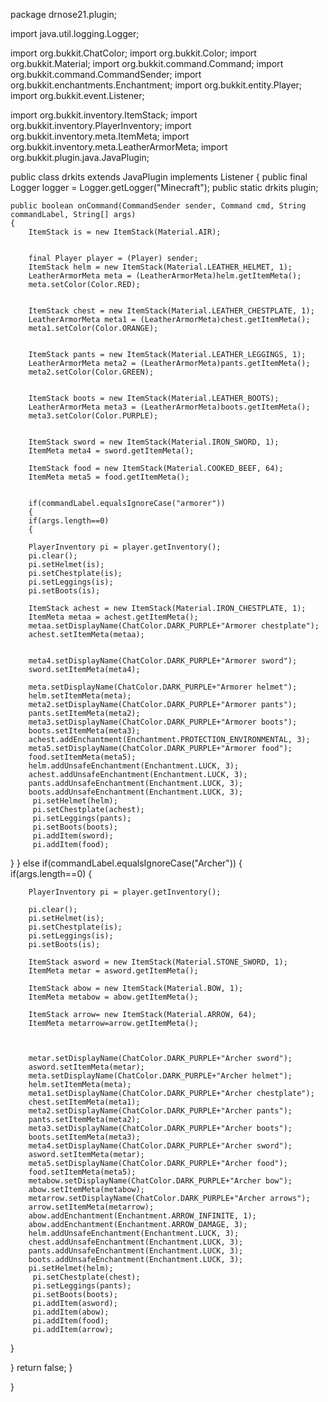 package drnose21.plugin;


import java.util.logging.Logger;


import org.bukkit.ChatColor;
import org.bukkit.Color;
import org.bukkit.Material;
import org.bukkit.command.Command;
import org.bukkit.command.CommandSender;
import org.bukkit.enchantments.Enchantment;
import org.bukkit.entity.Player;
import org.bukkit.event.Listener;

import org.bukkit.inventory.ItemStack;
import org.bukkit.inventory.PlayerInventory;
import org.bukkit.inventory.meta.ItemMeta;
import org.bukkit.inventory.meta.LeatherArmorMeta;
import org.bukkit.plugin.java.JavaPlugin;



public class drkits extends JavaPlugin implements Listener {
	public final Logger logger = Logger.getLogger("Minecraft");
	public static drkits plugin;
	
	
	public boolean onCommand(CommandSender sender, Command cmd, String commandLabel, String[] args)
	{
		ItemStack is = new ItemStack(Material.AIR);
		
		
		final Player player = (Player) sender;
		ItemStack helm = new ItemStack(Material.LEATHER_HELMET, 1);
		LeatherArmorMeta meta = (LeatherArmorMeta)helm.getItemMeta();
		meta.setColor(Color.RED);
		
		
		ItemStack chest = new ItemStack(Material.LEATHER_CHESTPLATE, 1);
		LeatherArmorMeta meta1 = (LeatherArmorMeta)chest.getItemMeta();
		meta1.setColor(Color.ORANGE);
		
		
		ItemStack pants = new ItemStack(Material.LEATHER_LEGGINGS, 1);
		LeatherArmorMeta meta2 = (LeatherArmorMeta)pants.getItemMeta();
		meta2.setColor(Color.GREEN);
		
		
		ItemStack boots = new ItemStack(Material.LEATHER_BOOTS);
		LeatherArmorMeta meta3 = (LeatherArmorMeta)boots.getItemMeta();
		meta3.setColor(Color.PURPLE);
		
		
		ItemStack sword = new ItemStack(Material.IRON_SWORD, 1);
		ItemMeta meta4 = sword.getItemMeta();
		
		ItemStack food = new ItemStack(Material.COOKED_BEEF, 64);
		ItemMeta meta5 = food.getItemMeta();
		
		
		if(commandLabel.equalsIgnoreCase("armorer"))
		{	
		if(args.length==0)
		{
		
		PlayerInventory pi = player.getInventory();
		pi.clear();
		pi.setHelmet(is);
        pi.setChestplate(is);
        pi.setLeggings(is);
        pi.setBoots(is);
		
		ItemStack achest = new ItemStack(Material.IRON_CHESTPLATE, 1);
		ItemMeta metaa = achest.getItemMeta();
		metaa.setDisplayName(ChatColor.DARK_PURPLE+"Armorer chestplate");
		achest.setItemMeta(metaa);
		
		
		meta4.setDisplayName(ChatColor.DARK_PURPLE+"Armorer sword");
		sword.setItemMeta(meta4);
		
		meta.setDisplayName(ChatColor.DARK_PURPLE+"Armorer helmet");
		helm.setItemMeta(meta);
		meta2.setDisplayName(ChatColor.DARK_PURPLE+"Armorer pants");
		pants.setItemMeta(meta2);
		meta3.setDisplayName(ChatColor.DARK_PURPLE+"Armorer boots");
		boots.setItemMeta(meta3);
		achest.addEnchantment(Enchantment.PROTECTION_ENVIRONMENTAL, 3);
		meta5.setDisplayName(ChatColor.DARK_PURPLE+"Armorer food");
		food.setItemMeta(meta5);
		helm.addUnsafeEnchantment(Enchantment.LUCK, 3);
		achest.addUnsafeEnchantment(Enchantment.LUCK, 3);
		pants.addUnsafeEnchantment(Enchantment.LUCK, 3);
		boots.addUnsafeEnchantment(Enchantment.LUCK, 3);
		 pi.setHelmet(helm);
		 pi.setChestplate(achest);
		 pi.setLeggings(pants);
		 pi.setBoots(boots);
		 pi.addItem(sword);
		 pi.addItem(food);
}
		}
		else if(commandLabel.equalsIgnoreCase("Archer"))
		{	
		if(args.length==0)
		{
			
			
			
		PlayerInventory pi = player.getInventory();
		
		pi.clear();
		pi.setHelmet(is);
        pi.setChestplate(is);
        pi.setLeggings(is);
        pi.setBoots(is);
		
		ItemStack asword = new ItemStack(Material.STONE_SWORD, 1);
		ItemMeta metar = asword.getItemMeta();
		
		ItemStack abow = new ItemStack(Material.BOW, 1);
		ItemMeta metabow = abow.getItemMeta();
		
		ItemStack arrow= new ItemStack(Material.ARROW, 64);
		ItemMeta metarrow=arrow.getItemMeta();
		
		
		
		metar.setDisplayName(ChatColor.DARK_PURPLE+"Archer sword");
		asword.setItemMeta(metar);
		meta.setDisplayName(ChatColor.DARK_PURPLE+"Archer helmet");
		helm.setItemMeta(meta);
		meta1.setDisplayName(ChatColor.DARK_PURPLE+"Archer chestplate");
		chest.setItemMeta(meta1);
		meta2.setDisplayName(ChatColor.DARK_PURPLE+"Archer pants");
		pants.setItemMeta(meta2);
		meta3.setDisplayName(ChatColor.DARK_PURPLE+"Archer boots");
		boots.setItemMeta(meta3);
		meta4.setDisplayName(ChatColor.DARK_PURPLE+"Archer sword");
		asword.setItemMeta(metar);
		meta5.setDisplayName(ChatColor.DARK_PURPLE+"Archer food");
		food.setItemMeta(meta5);
		metabow.setDisplayName(ChatColor.DARK_PURPLE+"Archer bow");
		abow.setItemMeta(metabow);
		metarrow.setDisplayName(ChatColor.DARK_PURPLE+"Archer arrows");
		arrow.setItemMeta(metarrow);
		abow.addEnchantment(Enchantment.ARROW_INFINITE, 1);
		abow.addEnchantment(Enchantment.ARROW_DAMAGE, 3);
		helm.addUnsafeEnchantment(Enchantment.LUCK, 3);
		chest.addUnsafeEnchantment(Enchantment.LUCK, 3);
		pants.addUnsafeEnchantment(Enchantment.LUCK, 3);
		boots.addUnsafeEnchantment(Enchantment.LUCK, 3); 
		pi.setHelmet(helm);
		 pi.setChestplate(chest);
		 pi.setLeggings(pants);
		 pi.setBoots(boots);
		 pi.addItem(asword);
		 pi.addItem(abow);
		 pi.addItem(food);
		 pi.addItem(arrow);
		
}
		
}
		return false;
	}
	
	
}
		  

